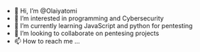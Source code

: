 - 👋 Hi, I’m @Olaiyatomi
- 👀 I’m interested in programming and Cybersecurity
- 🌱 I’m currently learning JavaScript and python for pentesting
- 💞️ I’m looking to collaborate on pentesing projects 
- 📫 How to reach me ...

<!---
Olaiyatomi/Olaiyatomi is a ✨ special ✨ repository because its `README.md` (this file) appears on your GitHub profile.
You can click the Preview link to take a look at your changes.
--->
